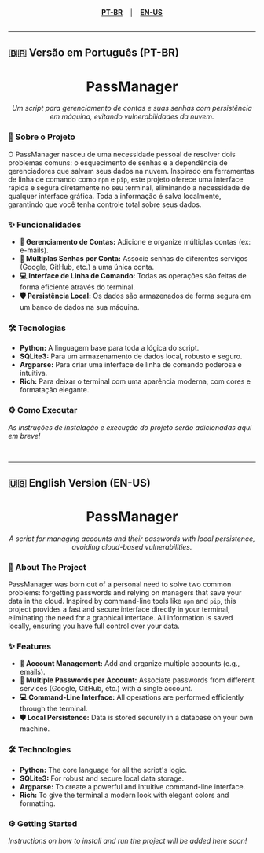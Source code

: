 <div align="center">
  <a href="#versão-em-português-pt-br"><strong>PT-BR</strong></a>
  &nbsp;&nbsp;&nbsp;|&nbsp;&nbsp;&nbsp;
  <a href="#english-version-en-us"><strong>EN-US</strong></a>
</div>

<br>

---

<a name="versão-em-português-pt-br"></a>
## 🇧🇷 Versão em Português (PT-BR)

<h1 align="center">PassManager</h1>
<p align="center"><em>Um script para gerenciamento de contas e suas senhas com persistência em máquina, evitando vulnerabilidades da nuvem.</em></p>

### 🎯 Sobre o Projeto
O PassManager nasceu de uma necessidade pessoal de resolver dois problemas comuns: o esquecimento de senhas e a dependência de gerenciadores que salvam seus dados na nuvem. Inspirado em ferramentas de linha de comando como `npm` e `pip`, este projeto oferece uma interface rápida e segura diretamente no seu terminal, eliminando a necessidade de qualquer interface gráfica. Toda a informação é salva localmente, garantindo que você tenha controle total sobre seus dados.

### ✨ Funcionalidades
- **🔐 Gerenciamento de Contas:** Adicione e organize múltiplas contas (ex: e-mails).
- **🔑 Múltiplas Senhas por Conta:** Associe senhas de diferentes serviços (Google, GitHub, etc.) a uma única conta.
- **💻 Interface de Linha de Comando:** Todas as operações são feitas de forma eficiente através do terminal.
- **🛡️ Persistência Local:** Os dados são armazenados de forma segura em um banco de dados na sua máquina.

### 🛠️ Tecnologias
- **Python:** A linguagem base para toda a lógica do script.
- **SQLite3:** Para um armazenamento de dados local, robusto e seguro.
- **Argparse:** Para criar uma interface de linha de comando poderosa e intuitiva.
- **Rich:** Para deixar o terminal com uma aparência moderna, com cores e formatação elegante.

### ⚙️ Como Executar
*As instruções de instalação e execução do projeto serão adicionadas aqui em breve!*

<br>

---

<a name="english-version-en-us"></a>
## 🇺🇸 English Version (EN-US)

<h1 align="center">PassManager</h1>
<p align="center"><em>A script for managing accounts and their passwords with local persistence, avoiding cloud-based vulnerabilities.</em></p>

### 🎯 About The Project
PassManager was born out of a personal need to solve two common problems: forgetting passwords and relying on managers that save your data in the cloud. Inspired by command-line tools like `npm` and `pip`, this project provides a fast and secure interface directly in your terminal, eliminating the need for a graphical interface. All information is saved locally, ensuring you have full control over your data.

### ✨ Features
- **🔐 Account Management:** Add and organize multiple accounts (e.g., emails).
- **🔑 Multiple Passwords per Account:** Associate passwords from different services (Google, GitHub, etc.) with a single account.
- **💻 Command-Line Interface:** All operations are performed efficiently through the terminal.
- **🛡️ Local Persistence:** Data is stored securely in a database on your own machine.

### 🛠️ Technologies
- **Python:** The core language for all the script's logic.
- **SQLite3:** For robust and secure local data storage.
- **Argparse:** To create a powerful and intuitive command-line interface.
- **Rich:** To give the terminal a modern look with elegant colors and formatting.

### ⚙️ Getting Started
*Instructions on how to install and run the project will be added here soon!*
